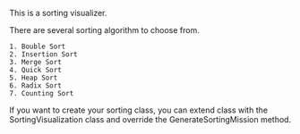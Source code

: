 This is a sorting visualizer.

There are several sorting algorithm to choose from.

	1. Bouble Sort
	2. Insertion Sort
	3. Merge Sort
	4. Quick Sort
	5. Heap Sort
	6. Radix Sort
	7. Counting Sort

If you want to create your sorting class,
you can extend class with the SortingVisualization class and
override the GenerateSortingMission method.
